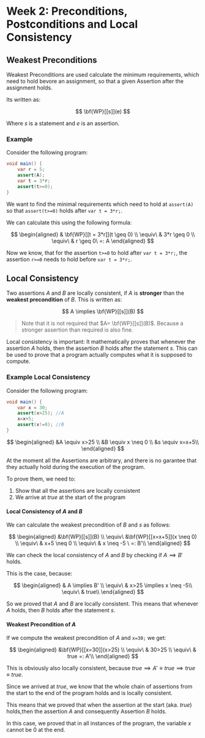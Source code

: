 # Week 2: Preconditions, Postconditions and Local Consistency

## Weakest Preconditions

Weakest Preconditions are used calculate the minimum requirements, which need to hold bevore an assignment, so that a given Assertion after the assignment holds.

Its written as:

$$
\bf{WP}[[s]](e)
$$

Where $s$ is a statement and $e$ is an assertion.

### Example

Consider the following program:

```java
void main() {
    var r = 5;
    assert(A);
    var t = 3*r;
    assert(t>=0);
}
```

We want to find the minimal requirements which need to hold at `assert(A)` so that `assert(t>=0)` holds after `var t = 3*r;`.

We can calculate this using the following formula:

$$
\begin{aligned}
& \bf{WP}[[t = 3*r]](t \geq 0) \\
\equiv\ & 3*r \geq 0 \\
\equiv\ & r \geq 0\ =: A
\end{aligned}
$$

Now we know, that for the assertion `t>=0` to hold after `var t = 3*r;`, the assertion `r>=0` needs to hold before `var t = 3*r;`.

## Local Consistency

Two assertions $A$ and $B$ are locally consistent, if $A$ is **stronger** than the **weakest precondition** of $B$. This is written as:

$$
A \implies \bf{WP}[[s]](B)
$$

>Note that it is not required that $A= \bf{WP}[[s]](B)$. Because a stronger assertion than required is also fine.

Local consistency is important: It mathematically proves that whenever the assertion $A$ holds, then the assertion $B$ holds after the statement $s$. This can be used to prove that a program actually computes what it is supposed to compute.

### Example Local Consistency

Consider the following program:

```java
void main() {
    var x = 30;
    assert(x>25); //A
    x=x+5;
    assert(x!=0); //B
}
```

$$
\begin{aligned}
&A \equiv x>25 \\
&B \equiv x \neq 0 \\
&s \equiv x=x+5\\
\end{aligned}
$$

At the moment all the Assertions are arbitrary, and there is no garantee that they actually hold during the execution of the program.

To prove them, we need to:

1. Show that all the assertions are locally consistent
2. We arrive at $true$ at the start of the program

#### Local Consistency of $A$ and $B$

We can calculate the weakest precondition of $B$ and $s$ as follows:

$$
\begin{aligned}
&\bf{WP}[[s]](B) \\
\equiv\ &\bf{WP}[[x=x+5]](x \neq 0) \\
\equiv\ & x+5 \neq 0 \\
\equiv\ & x \neq -5 \ =: B'\\
\end{aligned}
$$

We can check the local consistency of $A$ and $B$ by checking if $A \implies B'$ holds.

This is the case, because:

$$
\begin{aligned}
& A \implies B' \\
\equiv\ &  x>25 \implies x \neq -5\\
\equiv\ & true\\
\end{aligned}
$$

So we proved that $A$ and $B$ are locally consistent. This means that whenever $A$ holds, then $B$ holds after the statement $s$.

#### Weakest Precondition of $A$

If we compute the weakest precondition of $A$ and `x=30;` we get:

$$
\begin{aligned}
&\bf{WP}[[x=30]](x>25) \\
\equiv\ & 30>25 \\
\equiv\ & true =: A'\\
\end{aligned}
$$

This is obviously also locally consistent, because $true \implies A' \equiv true \implies true \equiv true$.

Since we arrived at $true$, we know that the whole chain of assertions from the start to the end of the program holds and is locally consistent.

This means that we proved that when the assertion at the start (aka. $true$) holds,then the assertion $A$ and consequently Assertion $B$ holds.

In this case, we proved that in all instances of the program, the variable $x$ cannot be $0$ at the end.
